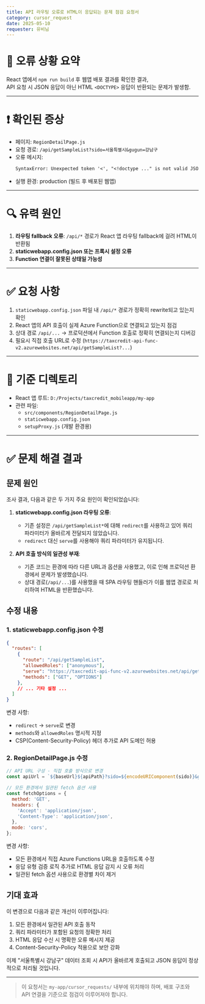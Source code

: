 ```yaml
---
title: API 라우팅 오류로 HTML이 응답되는 문제 점검 요청서
category: cursor_request
date: 2025-05-10
requester: 유비님
---
```


# 🐞 오류 상황 요약

React 앱에서 `npm run build` 후 웹앱 배포 결과를 확인한 결과,  
API 요청 시 JSON 응답이 아닌 HTML `<DOCTYPE>` 응답이 반환되는 문제가 발생함.

---

# ❗ 확인된 증상

- 페이지: `RegionDetailPage.js`
- 요청 경로: `/api/getSampleList?sido=서울특별시&gugun=강남구`
- 오류 메시지:
  ```txt
  SyntaxError: Unexpected token '<', "<!doctype ..." is not valid JSON
  ```
- 실행 환경: production (빌드 후 배포된 웹앱)

---

# 🔍 유력 원인

1. **라우팅 fallback 오류**: `/api/*` 경로가 React 앱 라우팅 fallback에 걸려 HTML이 반환됨
2. **staticwebapp.config.json 또는 프록시 설정 오류**
3. **Function 연결이 잘못된 상태일 가능성**

---

# ✅ 요청 사항

1. `staticwebapp.config.json` 파일 내 `/api/*` 경로가 정확히 rewrite되고 있는지 확인
2. React 앱의 API 호출이 실제 Azure Function으로 연결되고 있는지 점검
3. 상대 경로 `/api/...` → 프로덕션에서 Function 호출로 정확히 연결되는지 디버깅
4. 필요시 직접 호출 URL로 수정 (`https://taxcredit-api-func-v2.azurewebsites.net/api/getSampleList?...`)

---

# 📂 기준 디렉토리

- React 앱 루트: `D:/Projects/taxcredit_mobileapp/my-app`
- 관련 파일:
  - `src/components/RegionDetailPage.js`
  - `staticwebapp.config.json`
  - `setupProxy.js` (개발 환경용)

---

# ✅ 문제 해결 결과

## 문제 원인

조사 결과, 다음과 같은 두 가지 주요 원인이 확인되었습니다:

1. **staticwebapp.config.json 라우팅 오류**: 
   - 기존 설정은 `/api/getSampleList*`에 대해 `redirect`를 사용하고 있어 쿼리 파라미터가 올바르게 전달되지 않았습니다.
   - `redirect` 대신 `serve`를 사용해야 쿼리 파라미터가 유지됩니다.

2. **API 호출 방식의 일관성 부재**:
   - 기존 코드는 환경에 따라 다른 URL과 옵션을 사용했고, 이로 인해 프로덕션 환경에서 문제가 발생했습니다.
   - 상대 경로(`/api/...`)를 사용했을 때 SPA 라우팅 핸들러가 이를 웹앱 경로로 처리하여 HTML을 반환했습니다.

## 수정 내용

### 1. staticwebapp.config.json 수정

```json
{
  "routes": [
    {
      "route": "/api/getSampleList",
      "allowedRoles": ["anonymous"],
      "serve": "https://taxcredit-api-func-v2.azurewebsites.net/api/getSampleList",
      "methods": ["GET", "OPTIONS"]
    },
    // ... 기타 설정 ...
  ]
}
```

변경 사항:
- `redirect` → `serve`로 변경
- `methods`와 `allowedRoles` 명시적 지정
- CSP(Content-Security-Policy) 헤더 추가로 API 도메인 허용

### 2. RegionDetailPage.js 수정

```javascript
// API URL 구성 - 직접 호출 방식으로 변경
const apiUrl = `${baseUrl}${apiPath}?sido=${encodeURIComponent(sido)}&gugun=${encodeURIComponent(gugun)}`;

// 모든 환경에서 일관된 fetch 옵션 사용
const fetchOptions = {
  method: 'GET',
  headers: {
    'Accept': 'application/json',
    'Content-Type': 'application/json',
  },
  mode: 'cors',
};
```

변경 사항:
- 모든 환경에서 직접 Azure Functions URL을 호출하도록 수정
- 응답 유형 검증 로직 추가로 HTML 응답 감지 시 오류 처리
- 일관된 fetch 옵션 사용으로 환경별 차이 제거

## 기대 효과

이 변경으로 다음과 같은 개선이 이루어집니다:

1. 모든 환경에서 일관된 API 호출 동작
2. 쿼리 파라미터가 포함된 요청의 정확한 처리
3. HTML 응답 수신 시 명확한 오류 메시지 제공
4. Content-Security-Policy 적용으로 보안 강화

이제 "서울특별시 강남구" 데이터 조회 시 API가 올바르게 호출되고 JSON 응답이 정상적으로 처리될 것입니다.

---

> 이 요청서는 `my-app/cursor_requests/` 내부에 위치해야 하며, 배포 구조와 API 연결을 기준으로 점검이 이루어져야 합니다.
